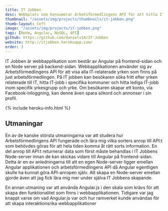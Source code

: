 ```yaml
---
title: IT Jobben
desc: Webbplats som konsumerar Arbetsförmedlingens API för att hitta IT-jobb
thumbnail: "/assets/img/projects/thumbnails/it-jobben.png"
thumb-layout: left
image: "/assets/img/projects/it-jobben.png"
tags: [Node, Angular, NoSQL, API]
github: https://github.com/danielv14/IT-Jobben
website: http://itjobben.herokuapp.com/
order: 3
---
```

IT Jobben är webbapplikation som består av Angular på frontend-sidan och en Node server på backend-sidan. Webbapplikationen använder sig av Arbetsförmedlingens API för att visa alla IT-relaterade yrken som finns på just arbetsförmedlingen. På IT jobben kan besökaren söka fritt efter yrken relaterade till IT, hitta IT-jobb i specifika kommuner och hitta lediga IT-jobb inom specifik yrkesgrupp och yrke. Om besökaren skapar ett konto, via Facebook-inloggning, kan denne även spara sökord och annonser i sin profil.

{% include heroku-info.html %}

## Utmaningar
En av de kanske största utmaningarna var att studera hur Arbetsförmedlingens API fungerade och lära mig vilka sorters anrop till API:t som behövdes göras för att hela tiden komma åt rätt sorts information. En del anrop till API:t returnerar data som först måste behandlas i IT Jobbens Node-server innan de kan skickas vidare till Angular på frontend-sidan. Detta är en av anledningarna till att en egen Node-server ligger emellan Angular applikationen och arbetsförmedlingens API då Angular egentligen skulle ha kunnat göra API-anropen själv. Att skapa en Node-server emellan gjorde även att jag fick lära mig mer under själva IT Jobbens skapande.

En annan utmaning var att använda Angular.js i den skala som krävs för att skapa den funktionalitet som finns i webbapplikationen. Tidigare var jag knappt varse om vad Angular.js var och hur ramverket kunde användas för att skapa interaktionsrika webbapplikationer
